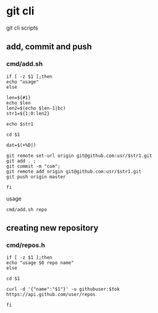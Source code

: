 # git cli
git cli scripts

## add, commit and push
### cmd/add.sh

```
if [ -z $1 ];then
echo "usage"
else

len=${#1}
echo $len
len2=$(echo $len-1|bc)
str1=${1:0:len2}

echo $str1

cd $1

dat=$(+%D|)

git remote set-url origin git@github.com:usr/$str1.git
git add . ;
git commit -m "com";
git remote add origin git@github.com:usr/$str1.git
git push origin master

fi
```
usage 

```
cmd/add.sh repo
```

## creating new repository
### cmd/repos.h

```
if [ -z $1 ];then
echo "usage $0 repo name"
else

cd $1

curl -d '{"name":"$1"}' -u githubuser:$tok https://api.github.com/user/repos

fi
```

